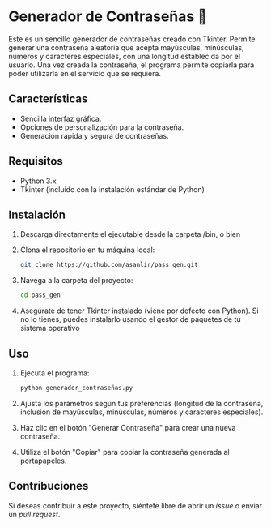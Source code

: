 # Generador de Contraseñas 🔐

Este es un sencillo generador de contraseñas creado con Tkinter. Permite generar una contraseña aleatoria que acepta mayúsculas, minúsculas, números y caracteres especiales, con una longitud establecida por el usuario. Una vez creada la contraseña, el programa permite copiarla para poder utilizarla en el servicio que se requiera.

## Características

- Sencilla interfaz gráfica.
- Opciones de personalización para la contraseña.
- Generación rápida y segura de contraseñas.

## Requisitos

- Python 3.x
- Tkinter (incluido con la instalación estándar de Python)

## Instalación

1. Descarga directamente el ejecutable desde la carpeta /bin, o bien

2. Clona el repositorio en tu máquina local:

   ```bash
   git clone https://github.com/asanlir/pass_gen.git

3. Navega a la carpeta del proyecto:

    ```bash
    cd pass_gen
    ```

4. Asegúrate de tener Tkinter instalado (viene por defecto con Python). Si no lo tienes, puedes instalarlo usando el gestor de paquetes de tu sistema operativo

## Uso

1. Ejecuta el programa:

    ```bash
    python generador_contraseñas.py

2. Ajusta los parámetros según tus preferencias (longitud de la contraseña, inclusión de mayúsculas, minúsculas, números y caracteres especiales).

3. Haz clic en el botón "Generar Contraseña" para crear una nueva contraseña.

4. Utiliza el botón "Copiar" para copiar la contraseña generada al portapapeles.

## Contribuciones
Si deseas contribuir a este proyecto, siéntete libre de abrir un *issue* o enviar un *pull request*.
